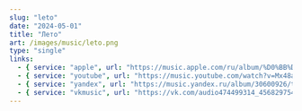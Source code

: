 ```yaml
---
slug: "leto"
date: "2024-05-01"
title: "Лето"
art: /images/music/leto.png
type: "single"
links:
  - { service: "apple", url: "https://music.apple.com/ru/album/%D0%BB%D0%B5%D1%82%D0%BE/1739931411" }
  - { service: "youtube", url: "https://music.youtube.com/watch?v=Mx48a3WnZYE&si=XXOayuJWlTQCtFRm" }
  - { service: "yandex", url: "https://music.yandex.ru/album/30600926/track/124578369" }
  - { service: "vkmusic", url: "https://vk.com/audio474499314_456829754_3a1077cf406bb9817d" }
---
```

